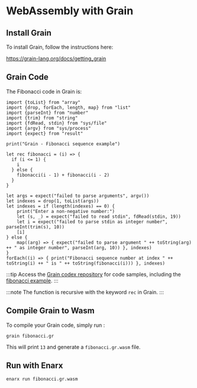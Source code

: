 # WebAssembly with Grain

## Install Grain

To install Grain, follow the instructions here:

https://grain-lang.org/docs/getting_grain

## Grain Code

The Fibonacci code in Grain is:

```
import {toList} from "array"
import {drop, forEach, length, map} from "list"
import {parseInt} from "number"
import {trim} from "string"
import {fdRead, stdin} from "sys/file"
import {argv} from "sys/process"
import {expect} from "result"

print("Grain - Fibonacci sequence example")

let rec fibonacci = (i) => {
  if (i <= 1) {
    i
  } else {
    fibonacci(i - 1) + fibonacci(i - 2)
  }
}

let args = expect("failed to parse arguments", argv())
let indexes = drop(1, toList(args))
let indexes = if (length(indexes) == 0) {
    print("Enter a non-negative number:")
    let (s, _) = expect("failed to read stdin", fdRead(stdin, 19))
    let i = expect("failed to parse stdin as integer number", parseInt(trim(s), 10))
    [i]
} else {
    map((arg) => { expect("failed to parse argument " ++ toString(arg) ++ " as integer number", parseInt(arg, 10)) }, indexes)
}
forEach((i) => { print("Fibonacci sequence number at index " ++ toString(i) ++ " is " ++ toString(fibonacci(i))) }, indexes)
```
:::tip
Access the [Grain codex repository](https://github.com/enarx/codex/tree/main/Grain) for code samples, including the [fibonacci example](https://github.com/enarx/codex/tree/main/Grain/fibonacci).
:::

:::note
The function is recursive with the keyword `rec` in Grain.
:::

## Compile Grain to Wasm

To compile your Grain code, simply run :

```
grain fibonacci.gr
```

This will print `13` and generate a `fibonacci.gr.wasm` file.


## Run with Enarx


```
enarx run fibonacci.gr.wasm
```
